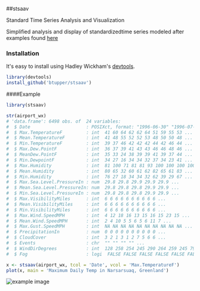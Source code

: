 ##stsaav
 
Standard Time Series Analysis and Visualization 

Simplified analysis and display of standardizedtime series modeled after examples found [here](http://www.st.nmfs.noaa.gov/plankton)


### Installation

It's easy to install using Hadley Wickham's [devtools](http://cran.r-project.org/web/packages/devtools/index.html).

```r
library(devtools)
install_github('btupper/stsaav')
```

####Example

```R
library(stsaav)

str(airport_wx)
# 'data.frame':	6498 obs. of  24 variables:
#  $ Date                     : POSIXct, format: "1996-06-30" "1996-07-01" "1996-07-02" "1996-07-03" ...
#  $ Max.TemperatureF         : int  41 60 64 62 62 64 51 59 55 53 ...
#  $ Mean.TemperatureF        : int  41 48 55 52 52 53 48 50 50 48 ...
#  $ Min.TemperatureF         : int  39 37 46 42 42 42 44 42 46 44 ...
#  $ Max.Dew.PointF           : int  36 37 39 41 43 43 46 46 48 46 ...
#  $ MeanDew.PointF           : int  35 33 24 38 39 39 41 39 37 44 ...
#  $ Min.DewpointF            : int  34 27 16 34 34 32 37 34 23 41 ...
#  $ Max.Humidity             : int  81 100 71 81 81 93 100 100 100 100 ...
#  $ Mean.Humidity            : int  80 65 32 60 61 62 82 65 61 83 ...
#  $ Min.Humidity             : int  76 27 18 34 34 32 62 39 29 67 ...
#  $ Max.Sea.Level.PressureIn : num  29.8 29.8 29.9 29.9 29.9 ...
#  $ Mean.Sea.Level.PressureIn: num  29.8 29.8 29.8 29.9 29.9 ...
#  $ Min.Sea.Level.PressureIn : num  29.8 29.8 29.8 29.9 29.9 ...
#  $ Max.VisibilityMiles      : int  6 6 6 6 6 6 6 6 6 6 ...
#  $ Mean.VisibilityMiles     : int  6 6 6 6 6 6 6 6 6 6 ...
#  $ Min.VisibilityMiles      : int  6 6 6 6 6 6 6 6 6 6 ...
#  $ Max.Wind.SpeedMPH        : int  4 12 18 16 13 15 16 15 23 15 ...
#  $ Mean.Wind.SpeedMPH       : int  2 4 10 5 5 6 5 6 11 7 ...
#  $ Max.Gust.SpeedMPH        : int  NA NA NA NA NA NA NA NA NA NA ...
#  $ PrecipitationIn          : num  0 0 0 0 0 0 0 0 0 0 ...
#  $ CloudCover               : int  3 2 1 3 1 2 7 5 6 6 ...
#  $ Events                   : chr  "" "" "" "" ...
#  $ WindDirDegrees           : int  128 258 254 245 290 264 259 245 79 237 ...
#  $ Fog                      : logi  FALSE FALSE FALSE FALSE FALSE FALSE ...

x <- stsaav(airport_wx, tcol = 'Date', vcol = 'Max.TemperatureF')
plot(x, main = 'Maximum Daily Temp in Narsarsuaq, Greenland')
```

![example image](https://github.com/btupper/stsaav/blob/master/inst/images/Narsarsuaq.png)